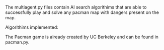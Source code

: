 The multiagent.py files contain AI search algorithims that are able to successfully play and solve any pacman map with dangers present on the map.

Algorithims implemented:

The Pacman game is already created by UC Berkeley and can be found in pacman.py.
